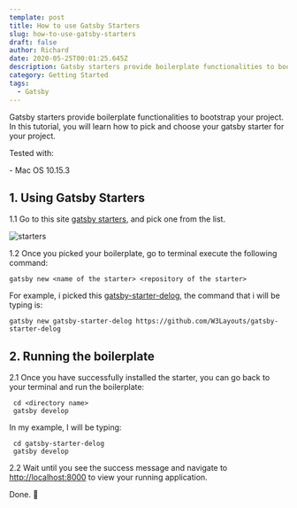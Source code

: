 ```yaml
---
template: post
title: How to use Gatsby Starters
slug: how-to-use-gatsby-starters
draft: false
author: Richard
date: 2020-05-25T00:01:25.645Z
description: Gatsby starters provide boilerplate functionalities to bootstrap your project.
category: Getting Started
tags:
  - Gatsby
---
```


Gatsby starters provide boilerplate functionalities to bootstrap your project. In this tutorial, you will learn how to pick and choose your gatsby starter for your project.

Tested with:

\- Mac OS 10.15.3

## 1. Using Gatsby Starters

1.1 Go to this site [gatsby starters](https://www.gatsbyjs.org/starters/?v=2), and pick one from the list.

![starters](/media/starters.png "starters")

1.2 Once you picked your boilerplate, go to terminal execute the following command:

```
gatsby new <name of the starter> <repository of the starter>
```

For example, i picked this [gatsby-starter-delog](https://www.gatsbyjs.org/starters/W3Layouts/gatsby-starter-delog), the command that i will be typing is:

```shell
gatsby new gatsby-starter-delog https://github.com/W3Layouts/gatsby-starter-delog
```

## 2. Running the boilerplate

2.1 Once you have successfully installed the starter, you can go back to your terminal and run the boilerplate:

```shell
 cd <directory name>
 gatsby develop
```

In my example, I will be typing:

```shell
 cd gatsby-starter-delog
 gatsby develop
```

2.2 Wait until you see the success message and navigate to <http://localhost:8000> to view your running application.

Done. 🙂
